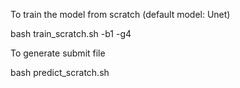 To train the model from scratch (default model: Unet)

bash train_scratch.sh -b1 -g4

To generate submit file

bash predict_scratch.sh


